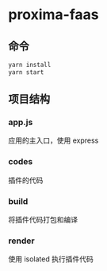 # proxima-faas

## 命令

```bash
yarn install
yarn start
```

## 项目结构

### app.js

应用的主入口，使用 express

### codes

插件的代码

### build

将插件代码打包和编译

### render

使用 isolated 执行插件代码
